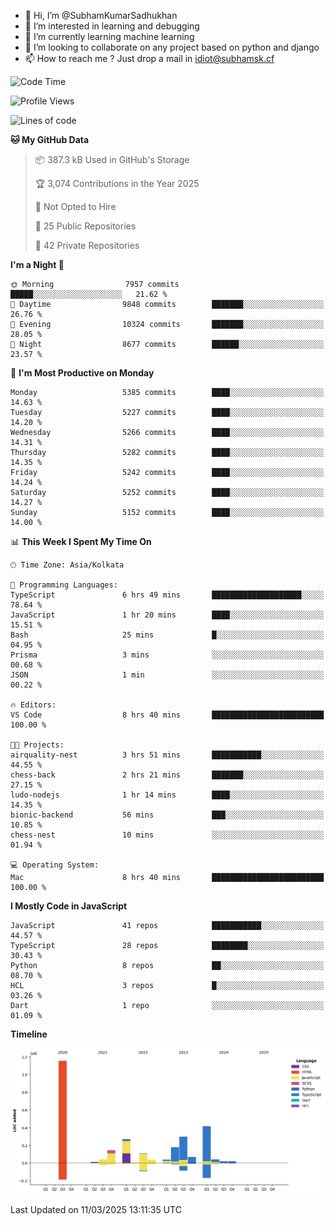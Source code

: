 - 👋 Hi, I’m @SubhamKumarSadhukhan
- 👀 I’m interested in learning and debugging
- 🌱 I’m currently learning machine learning
- 💞️ I’m looking to collaborate on any project based on python and django
- 📫 How to reach me ?
      Just drop a mail in idiot@subhamsk.cf

<!---
SubhamKumarSadhukhan/SubhamKumarSadhukhan is a ✨ special ✨ repository because its `README.md` (this file) appears on your GitHub profile.
You can click the Preview link to take a look at your changes.
--->


<!--START_SECTION:waka-->
![Code Time](http://img.shields.io/badge/Code%20Time-2%2C778%20hrs%2055%20mins-blue)

![Profile Views](http://img.shields.io/badge/Profile%20Views-5-blue)

![Lines of code](https://img.shields.io/badge/From%20Hello%20World%20I%27ve%20Written-2.8%20million%20lines%20of%20code-blue)

**🐱 My GitHub Data** 

> 📦 387.3 kB Used in GitHub's Storage 
 > 
> 🏆 3,074 Contributions in the Year 2025
 > 
> 🚫 Not Opted to Hire
 > 
> 📜 25 Public Repositories 
 > 
> 🔑 42 Private Repositories 
 > 
**I'm a Night 🦉** 

```text
🌞 Morning                7957 commits        █████░░░░░░░░░░░░░░░░░░░░   21.62 % 
🌆 Daytime                9848 commits        ███████░░░░░░░░░░░░░░░░░░   26.76 % 
🌃 Evening                10324 commits       ███████░░░░░░░░░░░░░░░░░░   28.05 % 
🌙 Night                  8677 commits        ██████░░░░░░░░░░░░░░░░░░░   23.57 % 
```
📅 **I'm Most Productive on Monday** 

```text
Monday                   5385 commits        ████░░░░░░░░░░░░░░░░░░░░░   14.63 % 
Tuesday                  5227 commits        ████░░░░░░░░░░░░░░░░░░░░░   14.20 % 
Wednesday                5266 commits        ████░░░░░░░░░░░░░░░░░░░░░   14.31 % 
Thursday                 5282 commits        ████░░░░░░░░░░░░░░░░░░░░░   14.35 % 
Friday                   5242 commits        ████░░░░░░░░░░░░░░░░░░░░░   14.24 % 
Saturday                 5252 commits        ████░░░░░░░░░░░░░░░░░░░░░   14.27 % 
Sunday                   5152 commits        ████░░░░░░░░░░░░░░░░░░░░░   14.00 % 
```


📊 **This Week I Spent My Time On** 

```text
🕑︎ Time Zone: Asia/Kolkata

💬 Programming Languages: 
TypeScript               6 hrs 49 mins       ████████████████████░░░░░   78.64 % 
JavaScript               1 hr 20 mins        ████░░░░░░░░░░░░░░░░░░░░░   15.51 % 
Bash                     25 mins             █░░░░░░░░░░░░░░░░░░░░░░░░   04.95 % 
Prisma                   3 mins              ░░░░░░░░░░░░░░░░░░░░░░░░░   00.68 % 
JSON                     1 min               ░░░░░░░░░░░░░░░░░░░░░░░░░   00.22 % 

🔥 Editors: 
VS Code                  8 hrs 40 mins       █████████████████████████   100.00 % 

🐱‍💻 Projects: 
airquality-nest          3 hrs 51 mins       ███████████░░░░░░░░░░░░░░   44.55 % 
chess-back               2 hrs 21 mins       ███████░░░░░░░░░░░░░░░░░░   27.15 % 
ludo-nodejs              1 hr 14 mins        ████░░░░░░░░░░░░░░░░░░░░░   14.35 % 
bionic-backend           56 mins             ███░░░░░░░░░░░░░░░░░░░░░░   10.85 % 
chess-nest               10 mins             ░░░░░░░░░░░░░░░░░░░░░░░░░   01.94 % 

💻 Operating System: 
Mac                      8 hrs 40 mins       █████████████████████████   100.00 % 
```

**I Mostly Code in JavaScript** 

```text
JavaScript               41 repos            ███████████░░░░░░░░░░░░░░   44.57 % 
TypeScript               28 repos            ████████░░░░░░░░░░░░░░░░░   30.43 % 
Python                   8 repos             ██░░░░░░░░░░░░░░░░░░░░░░░   08.70 % 
HCL                      3 repos             █░░░░░░░░░░░░░░░░░░░░░░░░   03.26 % 
Dart                     1 repo              ░░░░░░░░░░░░░░░░░░░░░░░░░   01.09 % 
```



**Timeline**

![Lines of Code chart](https://raw.githubusercontent.com/SubhamKumarSadhukhan/SubhamKumarSadhukhan/main/assets/bar_graph.png)


 Last Updated on 11/03/2025 13:11:35 UTC
<!--END_SECTION:waka-->
